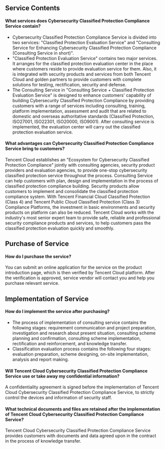 ## Service Contents
#### What services does Cybersecurity Classified Protection Compliance Service contain?
- Cybersecurity Classified Protection Compliance Service is divided into two services: "Classified Protection Evaluation Service" and "Consulting Service for Enhancing Cybersecurity Classified Protection Compliance (Consulting Service in short)".
- "Classified Protection Evaluation Service" contains two major services. It arranges for the classified protection evaluation center in the place where customers reside to provide evaluation service for them. Also, it is integrated with security products and services from both Tencent Cloud and golden partners to provide customers with complete solutions for testing, rectification, security and defense.
- The Consulting Service in "Consulting Service + Classified Protection Evaluation Service" is designed to enhance customers' capability of building Cybersecurity Classified Protection Compliance by providing customers with a range of services including consulting, training, platform implementation, assessment and audit that are related to domestic and overseas authoritative standards (Classified Protection, ISO27001, ISO22301, ISO20000, ISO9001).
After consulting service is implemented, the evaluation center will carry out the classified protection evaluation service.

#### What advantages can Cybersecurity Classified Protection Compliance Service bring to customers?
Tencent Cloud establishes an "Ecosystem for Cybersecurity Classified Protection Compliance" jointly with consulting agencies, security product providers and evaluation agencies, to provide one-stop cybersecurity classified protection service throughout the process. Consulting Service can help customers with plan, design and implementation in the process of classified protection compliance building. Security products allow customers to implement and consolidate the classified protection compliance system. With Tencent Financial Cloud Classified Protection (Class 4) and Tencent Public Cloud Classified Protection (Class 3) Compliance Platforms, the investment in basic environments and security products on platform can also be reduced. Tencent Cloud works with the industry's most senior expert team to provide safe, reliable and professional security compliance products and services, to help customers pass the classified protection evaluation quickly and smoothly.
## Purchase of Service
#### How do I purchase the service?
You can submit an online application for the service on the product introduction page, which is then verified by Tencent Cloud platform. After the verification is approved, service vendor will contact you and help you purchase relevant service.

## Implementation of Service
#### How do I implement the service after purchasing?
- The process of implementation of consulting service contains the following stages: requirement communication and project preparation, investigation and research about present situation, consulting scheme planning and confirmation, consulting scheme implementation, rectification and reinforcement, and knowledge transfer.
- Classification evaluation process contains the following four stages: evaluation preparation, scheme designing, on-site implementation, analysis and report making.

#### Will Tencent Cloud Cybersecurity Classified Protection Compliance Service use or take away my confidential information?
A confidentiality agreement is signed before the implementation of Tencent Cloud Cybersecurity Classified Protection Compliance Service, to strictly control the devices and information of security staff.

#### What technical documents and files are retained after the implementation of Tencent Cloud Cybersecurity Classified Protection Compliance Service?
Tencent Cloud Cybersecurity Classified Protection Compliance Service provides customers with documents and data agreed upon in the contract in the process of knowledge transfer.


